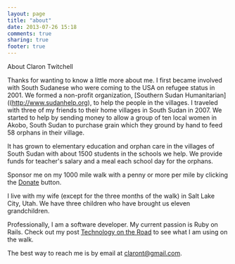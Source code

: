 ```yaml
---
layout: page
title: "about"
date: 2013-07-26 15:18
comments: true
sharing: true
footer: true
---
```


About Claron Twitchell

Thanks for wanting to know a little more about me.  I first became involved with South Sudanese who were coming to the USA on refugee status in 2001.  We formed a non-profit organization, [Southern Sudan Humanitarian]((http://www.sudanhelp.org), to help the people in the villages.  I traveled with three of my friends to their home villages in South Sudan in 2007.  We started to help by sending money to allow a group of ten local women in Akobo, South Sudan to purchase grain which they ground by hand to feed 58 orphans in their village.

It has grown to elementary education and orphan care in the villages of South Sudan with about 1500 students in the schools we help.  We provide funds for teacher's salary and a meal each school day for the orphans.  

Sponsor me on my 1000 mile walk with a penny or more per mile by clicking the [Donate](./donate) button.

I live with my wife (except for the three months of the walk) in Salt Lake City, Utah.  We have three children who have brought us eleven grandchildren.

Professionally, I am a software developer.  My current passion is Ruby on Rails.  Check out my post [Technology on the Road](./blog/2013/07/31/technology-on-the-road/) to see what I am using on the walk.

The best way to reach me is by email at <claront@gmail.com>.